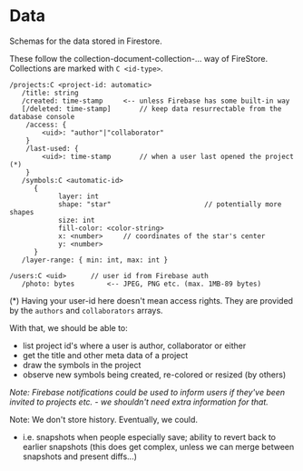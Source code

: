 # Data

Schemas for the data stored in Firestore.

These follow the collection-document-collection-... way of FireStore. Collections are marked with `C <id-type>`.

```
/projects:C <project-id: automatic>
   /title: string
   /created: time-stamp		<-- unless Firebase has some built-in way
   [/deleted: time-stamp]		// keep data resurrectable from the database console
	/access: {
		<uid>: "author"|"collaborator"
	}	
	/last-used: {
		<uid>: time-stamp		// when a user last opened the project (*)
	}	
   /symbols:C <automatic-id>
      {
      		layer: int
			shape: "star"						// potentially more shapes
			size: int
			fill-color: <color-string>
			x: <number>		// coordinates of the star's center
			y: <number>
      }
   /layer-range: { min: int, max: int }

/users:C <uid>		// user id from Firebase auth
   /photo: bytes		<-- JPEG, PNG etc. (max. 1MB-89 bytes)
```	

(*) Having your user-id here doesn't mean access rights. They are provided by the `authors` and `collaborators` arrays.

With that, we should be able to:

- list project id's where a user is author, collaborator or either
- get the title and other meta data of a project
- draw the symbols in the project
- observe new symbols being created, re-colored or resized (by others)


*Note: Firebase notifications could be used to inform users if they've been invited to projects etc. - we shouldn't need extra information for that.*


Note: We don't store history. Eventually, we could.

- i.e. snapshots when people especially save; ability to revert back to earlier snapshots (this does get complex, unless we can merge between snapshots and present diffs...)

